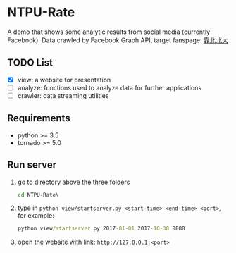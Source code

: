 # NTPU-Rate

A demo that shows some analytic results from social media (currently Facebook).
Data crawled by Facebook Graph API, target fanspage: [靠北北大](https://www.facebook.com/NTPUhate/)

## TODO List
- [x] view: a website for presentation
- [ ] analyze: functions used to analyze data for further applications
- [ ] crawler: data streaming utilities

## Requirements
- python >= 3.5
- tornado >= 5.0

## Run server
1. go to directory above the three folders
    ```cmd
    cd NTPU-Rate\
    ```
    
2. type in `python view/startserver.py <start-time> <end-time> <port>`, for example:
    ```cmd
    python view/startserver.py 2017-01-01 2017-10-30 8888
    ```
    
3. open the website with link: `http://127.0.0.1:<port>`
